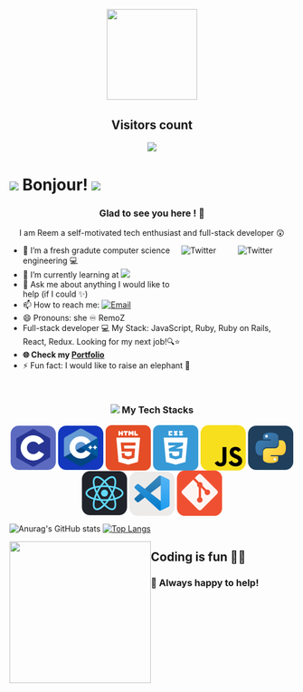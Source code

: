 <p align="center"> <img src="https://octodex.github.com/images/daftpunktocat-thomas.gif" height="160px" width="160px">

<p align="center"> 
  <h2 align="center">Visitors count</h2>
</p>
<p align = "center">
  <img src="https://profile-counter.glitch.me/Reem-lab/count.svg" />
</p>


  
  # <img  src="https://raw.githubusercontent.com/BhuvaneshHingal/BhuvaneshHingal/master/icon/GITHey.gif" width="100px"> Bonjour! <img src="https://raw.githubusercontent.com/BhuvaneshHingal/BhuvaneshHingal/master/icon/Olaf.gif" width="100px">
<!--   [![Open Source Love](https://badges.frapsoft.com/os/v2/open-source.svg?v=103)](https://github.com/Reem-lab) -->


 <h3 align="center" > Glad to see you here ! 🤩 </h3>  
 <p align="center" > I am Reem a self-motivated tech enthusiast and full-stack developer 😲 </p>


<!--       [see Readme] (https://reem-lab.github.io/Github-Profile-README/) -->
    


<!-- **Reem-lab/Reem-lab** is a ✨ _special_ ✨ repository because its `README.md` (this file) appears on your GitHub profile. -->

<a href="https://twitter.com/Rem79940127" target="_blank"><img src="https://cdn2.iconfinder.com/data/icons/social-media-2199/64/social_media_isometric_6-twitter-512.png" height="100px" width="100px" alt="Twitter" align="right"></a><a href="https://www.linkedin.com/in/reem-janina-ab74ab21a/" target="_blank"><img src="https://cdn2.iconfinder.com/data/icons/social-media-2199/64/social_media_isometric_14-linkedin-512.png" height="100px" width="100px" alt="Twitter" align="right"></a>

- 🔭 I’m a fresh gradute computer science engineering 💻
- 🌱 I’m currently learning at ![](https://img.shields.io/badge/Microverse-blueviolet)
- 💬 Ask me about anything I would like to help (if I could ✨)
- 📫 How to reach me: <a href="mailto:janinareem@gmail.com" target="_blank"><img src="https://icons.iconarchive.com/icons/wwalczyszyn/android-style-honeycomb/64/GMail-icon.png" width="35" alt="Email"></a>
- 😄 Pronouns: she ♾️ RemoZ
- Full-stack developer 💻 My Stack: JavaScript, Ruby, Ruby on Rails, React, Redux. Looking for my next job!🔍⭐
- **🌐 Check my [Portfolio](https://reem-lab.github.io/MyPortfolio/)**
- ⚡ Fun fact: I would like to raise an elephant 🐘
    
    

<br/> 
<h3 align="center">
 <img src="https://media.giphy.com/media/j2pOGeGYKe2xCCKwfi/giphy.gif" width="40"> My Tech Stacks
</h3>

<p align="center">
 <img align="center" src="assets/c.svg" alt="c"/>
 <img align="center" src="assets/c++.svg" alt="c++"/>
 <img align="center" src="assets/html.svg" alt="html"/>
 <img align="center" src="assets/css.svg" alt="Terminal"/>
 <img align="center" src="assets/javascript.svg" alt="Terminal"/>
 <img align="center" src="assets/python.svg" alt="python"/>
 <img align="center" src="assets/react.svg" alt="react"/>
 <img align="center" src="assets/vscode.svg" alt="vscode"/>
 <img align="center" src="assets/git.svg" alt="git"/>
</p>

<!-- <h3 align="center">
<img src="https://raw.githubusercontent.com/akasrai/akasrai/master/assets/stack-hills.png" alt="stacks"/>
</h3> -->


![Anurag's GitHub stats](https://github-readme-stats.vercel.app/api?username=Reem-lab&show_icons=true&theme=radical) 
[![Top Langs](https://github-readme-stats.vercel.app/api/top-langs/?username=Reem-lab)](https://github.com/Reem-lab)



<!-- <img align="left" height="280" width="400" src="https://media.giphy.com/media/3o7qE1YN7aBOFPRw8E/giphy.gif"> -->


  <img align="left" width="250px" height="250px" src="https://octocat-generator-assets.githubusercontent.com/my-octocat-1608216254364.png">



## Coding is fun 🤩💝
### :handshake: Always happy to help!

<!-- 
[![Top Langs](https://github-readme-stats.vercel.app/api/top-langs/?username=Reem-lab)](https://github.com/Reem-lab) -->

